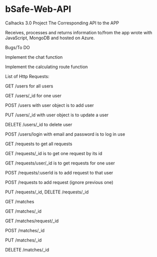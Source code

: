 # bSafe-Web-API
Calhacks 3.0 Project
The Corresponding API to the APP

Receives, processes and returns information to/from the app wrote with JavaScript, MongoDB and hosted on Azure.


Bugs/To DO

Implement the chat function

Implement the calculating route function


List of Http Requests:

GET /users for all users

GET /users/_id for one user

POST /users with user object is to add user

PUT /users/_id with user object is to update a user

DELETE /users/_id to delete user

POST /users/login with email and password is to log in use

GET /requests to get all requests

GET /requests/_id is to get one request by its id

GET /requests/user/_id is to get requests for one user

POST /requests/:userId is to add request to that user

POST /requests to add request (ignore previous one)

PUT /requests/_id, DELETE /requests/_id

GET /matches

GET /matches/_id

GET /matches/request/_id

POST /matches/_id

PUT /matches/_id

DELETE /matches/_id
